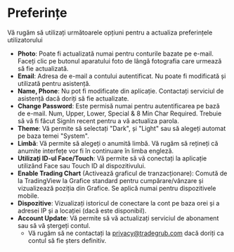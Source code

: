 # **Preferințe**

Vă rugăm să utilizați următoarele opțiuni pentru a actualiza preferințele utilizatorului
- **Photo**: Poate fi actualizată numai pentru conturile bazate pe e-mail. Faceți clic pe butonul aparatului foto de lângă fotografia care urmează să fie actualizată.
- **Email**: Adresa de e-mail a contului autentificat. Nu poate fi modificată și utilizată pentru asistență.
- **Name, Phone**: Nu pot fi modificate din aplicație. Contactați serviciul de asistență dacă doriți să fie actualizate.
- **Change Password**: Este permisă numai pentru autentificarea pe bază de e-mail. Num, Upper, Lower, Special & 8 Min Char Required. Trebuie să vă fi făcut SignIn recent pentru a vă actualiza parola.
- **Theme**: Vă permite să selectați "Dark", și "Light" sau să alegeți automat pe baza temei "System".
- **Limbă**: Vă permite să alegeți o anumită limbă. Vă rugăm să rețineți că anumite interfețe vor fi în continuare în limba engleză.
- **Utilizați ID-ul Face/Touch**: Vă permite să vă conectați la aplicație utilizând Face sau Touch ID al dispozitivului.
- **Enable Trading Chart** (Activează graficul de tranzacționare): Comută de la TradingView la Grafice standard pentru cumpărare/vânzare și vizualizează poziția din Grafice. Se aplică numai pentru dispozitivele mobile.
- **Dispozitive**: Vizualizați istoricul de conectare la cont pe baza orei și a adresei IP și a locației (dacă este disponibil).
- **Account Update**: Vă permite să vă actualizați serviciul de abonament sau să vă ștergeți contul.
    - Vă rugăm să ne contactați la [privacy@tradegrub.com](mailto:privacy@tradegrub.com) dacă doriți ca contul să fie șters definitiv.